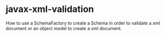 # javax-xml-validation

How to use a SchemaFactory to create a Schema in order to validate a xml document or an object model to create a xml document.
